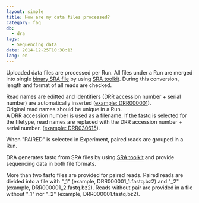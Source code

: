 ```yaml
---
layout: simple
title: How are my data files processed?
category: faq
db:
  - dra
tags: 
  - Sequencing data
date: 2014-12-25T10:38:13
lang: en
---
```


Uploaded data files are processed per Run. All files under a Run are
merged into single [binary SRA
file](http://www.ncbi.nlm.nih.gov/books/NBK47539/#SRA_Overview_BK.SRA_Architecture)
by using [SRA
toolkit](http://trace.ncbi.nlm.nih.gov/Traces/sra/sra.cgi?view=toolkit_doc).
During this conversion, length and format of all reads are checked.

Read names are editted and identifiers (DRR accession number + serial
number) are automatically inserted ([example:
DRR000001](http://trace.ncbi.nlm.nih.gov/Traces/sra/?view=run_browser&run=DRR000001)).  
Original read names should be unique in a Run.  
A DRR accession number is used as a filename. If the
[fastq](/dra/metadata-e.html#File_Type) is selected for the filetype, 
read names are replaced with the DRR accession number + serial number. ([example:
DRR030615](http://trace.ncbi.nlm.nih.gov/Traces/sra/?view=run_browser&run=DRR030615)).

When "PAIRED" is selected in Experiment, paired reads are grouped in a Run.

DRA generates fastq from SRA files by using [SRA toolkit](http://trace.ncbi.nlm.nih.gov/Traces/sra/sra.cgi?view=toolkit_doc) 
and provide sequencing data in both file formats.

More than two fastq files are provided for paired reads. Paired reads
are divided into a file with "_1" (example, DRR000001_1.fastq.bz2) and
"_2" (example, DRR000001_2.fastq.bz2). Reads without pair are provided
in a file without "_1" nor "_2" (example, DRR000001.fastq.bz2).
